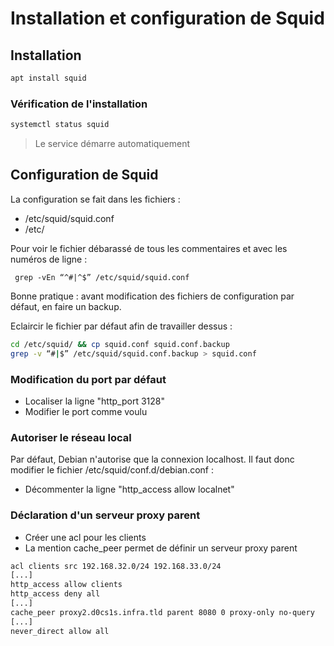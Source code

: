 # Installation et configuration de Squid
## Installation

```bash
apt install squid
```

### Vérification de l'installation 

```bash
systemctl status squid
```

> Le service démarre automatiquement

## Configuration de Squid

La configuration se fait dans les fichiers :

- /etc/squid/squid.conf
- /etc/

Pour voir le fichier débarassé de tous les commentaires et avec les numéros de ligne :

```shell
 grep -vEn “^#|^$” /etc/squid/squid.conf
 ```

Bonne pratique : avant modification des fichiers de configuration par défaut, en faire un backup.

Eclaircir le fichier par défaut afin de travailler dessus :

```bash
cd /etc/squid/ && cp squid.conf squid.conf.backup
grep -v “#|$” /etc/squid/squid.conf.backup > squid.conf
```

### Modification du port par défaut

- Localiser la ligne "http_port 3128"
- Modifier le port comme voulu

### Autoriser le réseau local

Par défaut, Debian n'autorise que la connexion localhost. Il faut donc modifier le fichier /etc/squid/conf.d/debian.conf :

- Décommenter la ligne "http_access allow localnet"

### Déclaration d'un serveur proxy parent

- Créer une acl pour les clients
- La mention cache_peer permet de définir un serveur proxy parent


```bash
acl clients src 192.168.32.0/24 192.168.33.0/24
[...]
http_access allow clients
http_access deny all
[...]
cache_peer proxy2.d0cs1s.infra.tld parent 8080 0 proxy-only no-query
[...]
never_direct allow all
```
